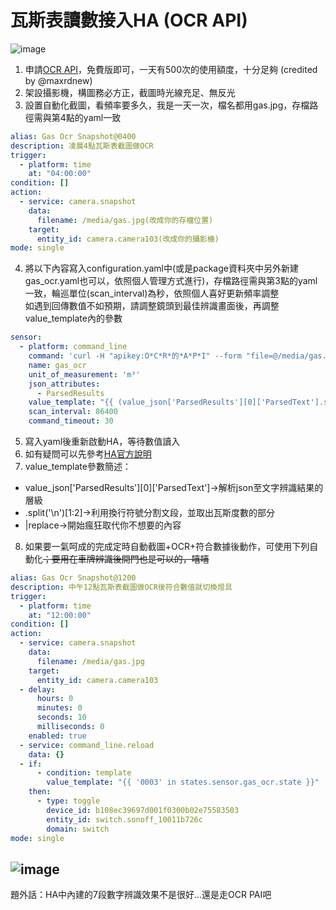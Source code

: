 # 瓦斯表讀數接入HA (OCR API)
![image](https://user-images.githubusercontent.com/21095518/203713482-531260b9-25c3-4dc5-a241-a46118c257e6.png)

1. 申請[OCR API](http://ocr.space/OCRAPI)，免費版即可，一天有500次的使用額度，十分足夠 (credited by @maxrdnew)
2. 架設攝影機，構圖務必方正，截圖時光線充足、無反光
3. 設置自動化截圖，看頻率要多久，我是一天一次，檔名都用gas.jpg，存檔路徑需與第4點的yaml一致
```yaml
alias: Gas Ocr Snapshot@0400
description: 凌晨4點瓦斯表截圖做OCR
trigger:
  - platform: time
    at: "04:00:00"
condition: []
action:
  - service: camera.snapshot
    data:
      filename: /media/gas.jpg(改成你的存檔位置)
    target:
      entity_id: camera.camera103(改成你的攝影機)
mode: single
```
4. 將以下內容寫入configuration.yaml中(或是package資料夾中另外新建gas_ocr.yaml也可以，依照個人管理方式進行)，存檔路徑需與第3點的yaml一致，輪巡單位(scan_interval)為秒，依照個人喜好更新頻率調整  
如遇到回傳數值不如預期，請調整鏡頭到最佳辨識畫面後，再調整value_template內的參數
```yaml
sensor:
  - platform: command_line  
    command: 'curl -H "apikey:O*C*R*的*A*P*I" --form "file=@/media/gas.jpg(*截*圖*位*置*)" --form "OCREngine=2" https://api.ocr.space/Parse/Image'
    name: gas_ocr
    unit_of_measurement: 'm³'
    json_attributes:
      - ParsedResults
    value_template: "{{ (value_json['ParsedResults'][0]['ParsedText'].split('\n1000')[0].split('\n')[-1])|replace('O','0')|replace(' ','') }}"
    scan_interval: 86400
    command_timeout: 30
```
5. 寫入yaml後重新啟動HA，等待數值讀入
6. 如有疑問可以先參考[HA官方說明](https://www.home-assistant.io/integrations/sensor.command_line/)
7. value_template參數簡述：  
- value_json['ParsedResults'][0]['ParsedText']→解析json至文字辨識結果的層級  
- .split('\n')[1:2]→利用換行符號分割文段，並取出瓦斯度數的部分  
- |replace→開始瘋狂取代你不想要的內容  

8. 如果要一氣呵成的完成定時自動截圖+OCR+符合數據後動作，可使用下列自動化~~；要用在車牌辨識後開門也是可以的，嘻嘻~~
```yaml
alias: Gas Ocr Snapshot@1200
description: 中午12點瓦斯表截圖做OCR後符合數值就切換燈具
trigger:
  - platform: time
    at: "12:00:00"
condition: []
action:
  - service: camera.snapshot
    data:
      filename: /media/gas.jpg
    target:
      entity_id: camera.camera103
  - delay:
      hours: 0
      minutes: 0
      seconds: 10
      milliseconds: 0
    enabled: true
  - service: command_line.reload
    data: {}
  - if:
      - condition: template
        value_template: "{{ '0003' in states.sensor.gas_ocr.state }}"
    then:
      - type: toggle
        device_id: b108ec39697d001f0300b02e75583503
        entity_id: switch.sonoff_10011b726c
        domain: switch
mode: single
```

![image](https://user-images.githubusercontent.com/21095518/203475044-4935ffe9-54a1-447b-9e92-bdf86bfa8e41.png)
---
題外話：HA中內建的7段數字辨識效果不是很好...還是走OCR PAI吧
